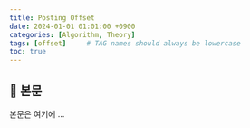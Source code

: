 ```yaml
---
title: Posting Offset
date: 2024-01-01 01:01:00 +0900
categories: [Algorithm, Theory]
tags: [offset]     # TAG names should always be lowercase
toc: true
---
```


## 🦥 본문

본문은 여기에 ...
